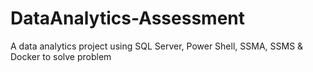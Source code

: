 # DataAnalytics-Assessment
A data analytics project using SQL Server, Power Shell,  SSMA, SSMS &amp; Docker to solve problem
